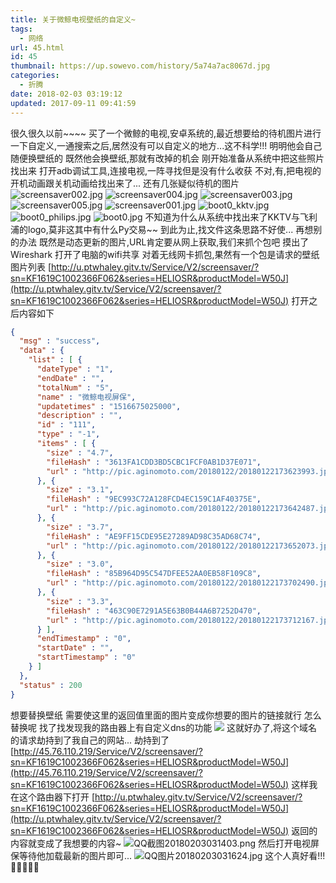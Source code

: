 ```yaml
---
title: 关于微鲸电视壁纸的自定义~
tags:
  - 网络
url: 45.html
id: 45
thumbnail: https://up.sowevo.com/history/5a74a7ac8067d.jpg
categories:
  - 折腾
date: 2018-02-03 03:19:12
updated: 2017-09-11 09:41:59
---
```


很久很久以前\~\~\~\~
买了一个微鲸的电视,安卓系统的,最近想要给的待机图片进行一下自定义,一通搜索之后,居然没有可以自定义的地方...这不科学!!!
明明他会自己随便换壁纸的 既然他会换壁纸,那就有改掉的机会
刚开始准备从系统中把这些照片找出来 打开adb调试工具,连接电视,一阵寻找但是没有什么收获 不对,有,把电视的开机动画跟关机动画给找出来了... 还有几张疑似待机的图片 
![screensaver002.jpg](https://up.sowevo.com/history/5a74a7a8b9ee5.jpg "screensaver002.jpg") 
![screensaver004.jpg](https://up.sowevo.com/history/5a74a7ab5ce14.jpg "screensaver004.jpg") 
![screensaver003.jpg](https://up.sowevo.com/history/5a74a7ac8067d.jpg "screensaver003.jpg") 
![screensaver005.jpg](https://up.sowevo.com/history/5a74a7b05d6c2.jpg "screensaver005.jpg")
![screensaver001.jpg](https://up.sowevo.com/history/5a74a7b0c41a7.jpg "screensaver001.jpg")
![boot0_kktv.jpg](https://up.sowevo.com/history/5a74a78a37ba5.jpg "boot0_kktv.jpg") 
![boot0_philips.jpg](https://up.sowevo.com/history/5a74a78a55c18.jpg "boot0_philips.jpg")
![boot0.jpg](https://up.sowevo.com/history/5a74a78ad02f7.jpg "boot0.jpg") 
不知道为什么从系统中找出来了KKTV与飞利浦的logo,莫非这其中有什么Py交易~~ 到此为止,找文件这条思路不好使... 再想别的办法 既然是动态更新的图片,URL肯定要从网上获取,我们来抓个包吧 摸出了 Wireshark 打开了电脑的wifi共享 对着无线网卡抓包,果然有一个包是请求的壁纸图片列表 [http://u.ptwhaley.gitv.tv/Service/V2/screensaver/?sn=KF1619C1002366F062&series=HELIOSR&productModel=W50J](http://u.ptwhaley.gitv.tv/Service/V2/screensaver/?sn=KF1619C1002366F062&series=HELIOSR&productModel=W50J) 
打开之后内容如下

```json
{
  "msg" : "success",
  "data" : {
    "list" : [ {
      "dateType" : "1",
      "endDate" : "",
      "totalNum" : "5",
      "name" : "微鲸电视屏保",
      "updatetimes" : "1516675025000",
      "description" : "",
      "id" : "111",
      "type" : "-1",
      "items" : [ {
        "size" : "4.7",
        "fileHash" : "3613FA1CDD3BD5CBC1FCF0AB1D37E071",
        "url" : "http://pic.aginomoto.com/20180122/20180122173623993.jpg"
      }, {
        "size" : "3.1",
        "fileHash" : "9EC993C72A128FCD4EC159C1AF40375E",
        "url" : "http://pic.aginomoto.com/20180122/20180122173642487.jpg"
      }, {
        "size" : "3.7",
        "fileHash" : "AE9FF15CDE95E27289AD98C35AD68C74",
        "url" : "http://pic.aginomoto.com/20180122/20180122173652073.jpg"
      }, {
        "size" : "3.0",
        "fileHash" : "85B964D95C547DFEE52AA0EB58F109C8",
        "url" : "http://pic.aginomoto.com/20180122/20180122173702490.jpg"
      }, {
        "size" : "3.3",
        "fileHash" : "463C90E7291A5E63B0B44A6B7252D470",
        "url" : "http://pic.aginomoto.com/20180122/20180122173712167.jpg"
      } ],
      "endTimestamp" : "0",
      "startDate" : "",
      "startTimestamp" : "0"
    } ]
  },
  "status" : 200
}
```



想要替换壁纸 需要使这里的返回值里面的图片变成你想要的图片的链接就行 怎么替换呢 找了找发现我的路由器上有自定义dns的功能 ![](https://up.sowevo.com/history/5a74b7df9d82e.png) 这就好办了,将这个域名的请求劫持到了我自己的网站... 劫持到了[http://45.76.110.219/Service/V2/screensaver/?sn=KF1619C1002366F062&series=HELIOSR&productModel=W50J](http://45.76.110.219/Service/V2/screensaver/?sn=KF1619C1002366F062&series=HELIOSR&productModel=W50J) 
这样我在这个路由器下打开
[http://u.ptwhaley.gitv.tv/Service/V2/screensaver/?sn=KF1619C1002366F062&series=HELIOSR&productModel=W50J](http://u.ptwhaley.gitv.tv/Service/V2/screensaver/?sn=KF1619C1002366F062&series=HELIOSR&productModel=W50J) 
返回的内容就变成了我想要的内容~ ![QQ截图20180203031403.png](https://up.sowevo.com/history/5a74b8837b05a.png "QQ截图20180203031403.png") 然后打开电视屏保等待他加载最新的图片即可... ![QQ图片20180203031624.jpg](https://up.sowevo.com/history/5a74b90ea0bc3.jpg "QQ图片20180203031624.jpg") 这个人真好看!!!  
💋💋💋💋💋
